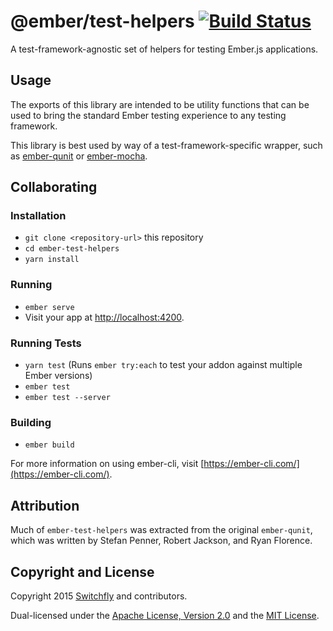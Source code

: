 # @ember/test-helpers [![Build Status](https://secure.travis-ci.org/emberjs/ember-test-helpers.png?branch=master)](http://travis-ci.org/emberjs/ember-test-helpers)

A test-framework-agnostic set of helpers for testing Ember.js applications.

## Usage

The exports of this library are intended to be utility functions that can be used to bring the
standard Ember testing experience to any testing framework.

This library is best used by way of a test-framework-specific
wrapper, such as [ember-qunit](https://github.com/emberjs/ember-qunit) or
[ember-mocha](https://github.com/emberjs/ember-mocha).

## Collaborating

### Installation

* `git clone <repository-url>` this repository
* `cd ember-test-helpers`
* `yarn install`

### Running

* `ember serve`
* Visit your app at [http://localhost:4200](http://localhost:4200).

### Running Tests

* `yarn test` (Runs `ember try:each` to test your addon against multiple Ember versions)
* `ember test`
* `ember test --server`

### Building

* `ember build`

For more information on using ember-cli, visit [https://ember-cli.com/](https://ember-cli.com/).

## Attribution

Much of `ember-test-helpers` was extracted from the original `ember-qunit`,
which was written by Stefan Penner, Robert Jackson, and Ryan Florence.

## Copyright and License

Copyright 2015 [Switchfly](https://github.com/switchfly) and contributors.

Dual-licensed under the [Apache License, Version 2.0](./APACHE-LICENSE) and
the [MIT License](./MIT-LICENSE).
